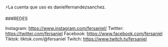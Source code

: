 <!--
**fersaniel/fersaniel** is a ✨ _special_ ✨ repository because its `README.md` (this file) appears on your GitHub profile.

Here are some ideas to get you started:

- 🔭 I’m currently working on ...
- 🌱 I’m currently learning ...
- 👯 I’m looking to collaborate on ...
- 🤔 I’m looking for help with ...
- 💬 Ask me about ...
- 📫 How to reach me: ...
- 😄 Pronouns: ...
- ⚡ Fun fact: ...
-->
⚡La cuenta que uso es danielfernandezsanchez.

###REDES

Instagram: https://www.instagram.com/fersaniel/
Twitter: https://twitter.com/fersaniel
Facebook: https://www.facebook.com/fersaniel
Tiktok: tiktok.com/@fersaniel
Twitch: https://www.twitch.tv/fersaniel
